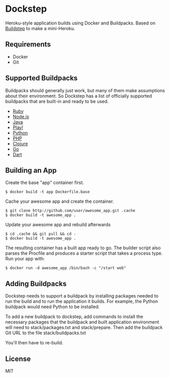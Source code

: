 # Dockstep

Heroku-style application builds using Docker and Buildpacks. Based on [Buildstep](https://github.com/progrium/buildstep) to make a mini-Heroku.

## Requirements

 * Docker
 * Git

## Supported Buildpacks

Buildpacks should generally just work, but many of them make assumptions about their environment. So Dockstep has a list of officially supported buildpacks that are built-in and ready to be used.

 * [Ruby](https://github.com/heroku/heroku-buildpack-ruby)
 * [Node.js](https://github.com/heroku/heroku-buildpack-nodejs)
 * [Java](https://github.com/heroku/heroku-buildpack-java)
 * [Play!](https://github.com/heroku/heroku-buildpack-play)
 * [Python](https://github.com/heroku/heroku-buildpack-python)
 * [PHP](https://github.com/heroku/heroku-buildpack-php.git)
 * [Clojure](https://github.com/heroku/heroku-buildpack-clojure.git)
 * [Go](https://github.com/kr/heroku-buildpack-go.git)
 * [Dart](https://github.com/igrigorik/heroku-buildpack-dart.git)

## Building an App

Create the base "app" container first.

    $ docker build -t app Dockerfile.base

Cache your awesome app and create the container.

    $ git clone http://github.com/user/awesome_app.git .cache
    $ docker build -t awesome_app .

Update your awesome app and rebuild afterwards
    
    $ cd .cache && git pull && cd -
    $ docker build -t awesome_app .

The resulting container has a built app ready to go. The builder script also parses the Procfile and produces
a starter script that takes a process type. Run your app with:

    $ docker run -d awesome_app /bin/bash -c "/start web"

## Adding Buildpacks

Dockstep needs to support a buildpack by installing packages needed to run the build and to run the application
it builds. For example, the Python buildpack would need Python to be installed.

To add a new buildpack to dockstep, add commands to install the necessary packages that the buildpack and built
application environment will need to stack/packages.txt and stack/prepare. Then add the buildpack Git URL to the file stack/buildpacks.txt

You'll then have to re-build.

## License

MIT
